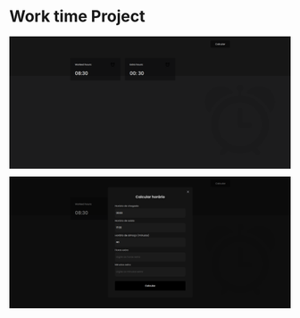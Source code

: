 # Work time Project

<img
  align="center" 
  alt="home-page" 
  width="1000px" 
  src="https://github.com/eugenioarantes/work-time/blob/dev1-work-time/src/assets/home-page.png" 
/>

<img 
  align="center" 
  alt="modal" 
  width="1000px" 
  src="https://github.com/eugenioarantes/work-time/blob/dev1-work-time/src/assets/modal.png" 
/>
